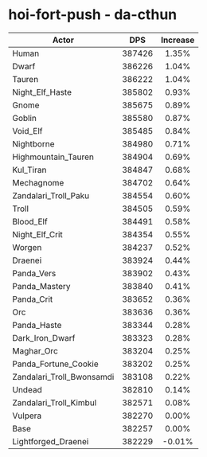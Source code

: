 # hoi-fort-push - da-cthun
| Actor | DPS | Increase |
|---|:---:|:---:|
|Human|387426|1.35%|
|Dwarf|386226|1.04%|
|Tauren|386222|1.04%|
|Night_Elf_Haste|385802|0.93%|
|Gnome|385675|0.89%|
|Goblin|385580|0.87%|
|Void_Elf|385485|0.84%|
|Nightborne|384980|0.71%|
|Highmountain_Tauren|384904|0.69%|
|Kul_Tiran|384847|0.68%|
|Mechagnome|384702|0.64%|
|Zandalari_Troll_Paku|384554|0.60%|
|Troll|384505|0.59%|
|Blood_Elf|384491|0.58%|
|Night_Elf_Crit|384354|0.55%|
|Worgen|384237|0.52%|
|Draenei|383924|0.44%|
|Panda_Vers|383902|0.43%|
|Panda_Mastery|383840|0.41%|
|Panda_Crit|383652|0.36%|
|Orc|383636|0.36%|
|Panda_Haste|383344|0.28%|
|Dark_Iron_Dwarf|383323|0.28%|
|Maghar_Orc|383204|0.25%|
|Panda_Fortune_Cookie|383202|0.25%|
|Zandalari_Troll_Bwonsamdi|383108|0.22%|
|Undead|382810|0.14%|
|Zandalari_Troll_Kimbul|382571|0.08%|
|Vulpera|382270|0.00%|
|Base|382257|0.00%|
|Lightforged_Draenei|382229|-0.01%|
